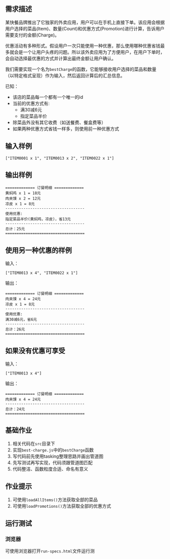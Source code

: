 
## 需求描述

某快餐品牌推出了它独家的外卖应用，用户可以在手机上直接下单。该应用会根据用户选择的菜品(Item)、数量(Count)和优惠方式(Promotion)进行计算，告诉用户需要支付的金额(Charge)。

优惠活动有多种形式。假设用户一次只能使用一种优惠，那么使用哪种优惠省钱最多就会是一个让用户头疼的问题。所以该外卖应用为了方便用户，在用户下单时，会自动选择最优惠的方式并计算出最终金额让用户确认。

我们需要实现一个名为`bestCharge`的函数，它能够接收用户选择的菜品和数量（以特定格式呈现）作为输入，然后返回计算后的汇总信息。

已知：

- 该店的菜品每一个都有一个唯一的id
- 当前的优惠方式有:
  - 满30减6元
  - 指定菜品半价
- 除菜品外没有其它收费（如送餐费、餐盒费等）
- 如果两种优惠方式省钱一样多，则使用前一种优惠方式

输入样例
-------

```
["ITEM0001 x 1", "ITEM0013 x 2", "ITEM0022 x 1"]
```

输出样例
-------

```
============= 订餐明细 =============
黄焖鸡 x 1 = 18元
肉夹馍 x 2 = 12元
凉皮 x 1 = 8元
-----------------------------------
使用优惠:
指定菜品半价(黄焖鸡，凉皮)，省13元
-----------------------------------
总计：25元
===================================
```

使用另一种优惠的样例
------------------

输入：

```
["ITEM0013 x 4", "ITEM0022 x 1"]
```


输出：

```
============= 订餐明细 =============
肉夹馍 x 4 = 24元
凉皮 x 1 = 8元
-----------------------------------
使用优惠:
满30减6元，省6元
-----------------------------------
总计：26元
===================================
```

如果没有优惠可享受
---------------

输入：

```
["ITEM0013 x 4"]
```

输出：

```
============= 订餐明细 =============
肉夹馍 x 4 = 24元
-----------------------------------
总计：24元
===================================
```


## 基础作业

1. 相关代码在`src`目录下
1. 实现`best-charge.js`中的`bestCharge`函数
1. 写代码前先使用tasking整理思路并画出管道图
1. 先写测试再写实现，代码须跟管道图匹配
1. 代码整洁、函数粒度合适、命名有意义


## 作业提示

1. 可使用`loadAllItems()`方法获取全部的菜品
2. 可使用`loadPromotions()`方法获取全部的优惠方式

## 运行测试

### 浏览器

可使用浏览器打开`run-specs.html`文件运行测
